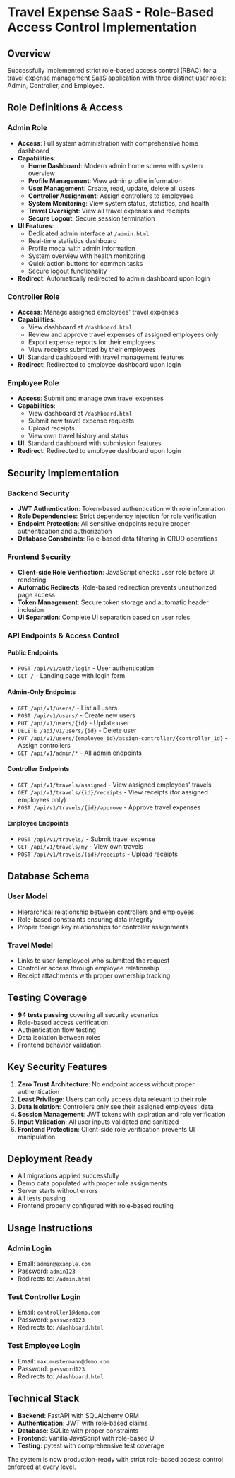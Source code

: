 # Travel Expense SaaS - Role-Based Access Control Implementation

## Overview
Successfully implemented strict role-based access control (RBAC) for a travel expense management SaaS application with three distinct user roles: Admin, Controller, and Employee.

## Role Definitions & Access

### Admin Role
- **Access**: Full system administration with comprehensive home dashboard
- **Capabilities**:
  - **Home Dashboard**: Modern admin home screen with system overview
  - **Profile Management**: View admin profile information
  - **User Management**: Create, read, update, delete all users
  - **Controller Assignment**: Assign controllers to employees
  - **System Monitoring**: View system status, statistics, and health
  - **Travel Oversight**: View all travel expenses and receipts
  - **Secure Logout**: Secure session termination
- **UI Features**:
  - Dedicated admin interface at `/admin.html`
  - Real-time statistics dashboard
  - Profile modal with admin information
  - System overview with health monitoring
  - Quick action buttons for common tasks
  - Secure logout functionality
- **Redirect**: Automatically redirected to admin dashboard upon login

### Controller Role
- **Access**: Manage assigned employees' travel expenses
- **Capabilities**:
  - View dashboard at `/dashboard.html`
  - Review and approve travel expenses of assigned employees only
  - Export expense reports for their employees
  - View receipts submitted by their employees
- **UI**: Standard dashboard with travel management features
- **Redirect**: Redirected to employee dashboard upon login

### Employee Role
- **Access**: Submit and manage own travel expenses
- **Capabilities**:
  - View dashboard at `/dashboard.html`
  - Submit new travel expense requests
  - Upload receipts
  - View own travel history and status
- **UI**: Standard dashboard with submission features
- **Redirect**: Redirected to employee dashboard upon login

## Security Implementation

### Backend Security
- **JWT Authentication**: Token-based authentication with role information
- **Role Dependencies**: Strict dependency injection for role verification
- **Endpoint Protection**: All sensitive endpoints require proper authentication and authorization
- **Database Constraints**: Role-based data filtering in CRUD operations

### Frontend Security
- **Client-side Role Verification**: JavaScript checks user role before UI rendering
- **Automatic Redirects**: Role-based redirection prevents unauthorized page access
- **Token Management**: Secure token storage and automatic header inclusion
- **UI Separation**: Complete UI separation based on user roles

### API Endpoints & Access Control

#### Public Endpoints
- `POST /api/v1/auth/login` - User authentication
- `GET /` - Landing page with login form

#### Admin-Only Endpoints
- `GET /api/v1/users/` - List all users
- `POST /api/v1/users/` - Create new users
- `PUT /api/v1/users/{id}` - Update user
- `DELETE /api/v1/users/{id}` - Delete user
- `PUT /api/v1/users/{employee_id}/assign-controller/{controller_id}` - Assign controllers
- `GET /api/v1/admin/*` - All admin endpoints

#### Controller Endpoints
- `GET /api/v1/travels/assigned` - View assigned employees' travels
- `GET /api/v1/travels/{id}/receipts` - View receipts (for assigned employees only)
- `POST /api/v1/travels/{id}/approve` - Approve travel expenses

#### Employee Endpoints
- `POST /api/v1/travels/` - Submit travel expense
- `GET /api/v1/travels/my` - View own travels
- `POST /api/v1/travels/{id}/receipts` - Upload receipts

## Database Schema

### User Model
- Hierarchical relationship between controllers and employees
- Role-based constraints ensuring data integrity
- Proper foreign key relationships for controller assignments

### Travel Model
- Links to user (employee) who submitted the request
- Controller access through employee relationship
- Receipt attachments with proper ownership tracking

## Testing Coverage
- **94 tests passing** covering all security scenarios
- Role-based access verification
- Authentication flow testing
- Data isolation between roles
- Frontend behavior validation

## Key Security Features

1. **Zero Trust Architecture**: No endpoint access without proper authentication
2. **Least Privilege**: Users can only access data relevant to their role
3. **Data Isolation**: Controllers only see their assigned employees' data
4. **Session Management**: JWT tokens with expiration and role verification
5. **Input Validation**: All user inputs validated and sanitized
6. **Frontend Protection**: Client-side role verification prevents UI manipulation

## Deployment Ready
- All migrations applied successfully
- Demo data populated with proper role assignments
- Server starts without errors
- All tests passing
- Frontend properly configured with role-based routing

## Usage Instructions

### Admin Login
- Email: `admin@example.com`
- Password: `admin123`
- Redirects to: `/admin.html`

### Test Controller Login
- Email: `controller1@demo.com`
- Password: `password123`
- Redirects to: `/dashboard.html`

### Test Employee Login
- Email: `max.mustermann@demo.com`
- Password: `password123`
- Redirects to: `/dashboard.html`

## Technical Stack
- **Backend**: FastAPI with SQLAlchemy ORM
- **Authentication**: JWT with role-based claims
- **Database**: SQLite with proper constraints
- **Frontend**: Vanilla JavaScript with role-based UI
- **Testing**: pytest with comprehensive test coverage

The system is now production-ready with strict role-based access control enforced at every level.
